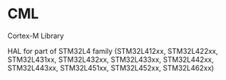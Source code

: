 # CML
Cortex-M Library 

HAL for part of STM32L4 family (STM32L412xx, STM32L422xx, STM32L431xx, STM32L432xx, STM32L433xx, STM32L442xx, STM32L443xx, STM32L451xx, STM32L452xx, STM32L462xx)
